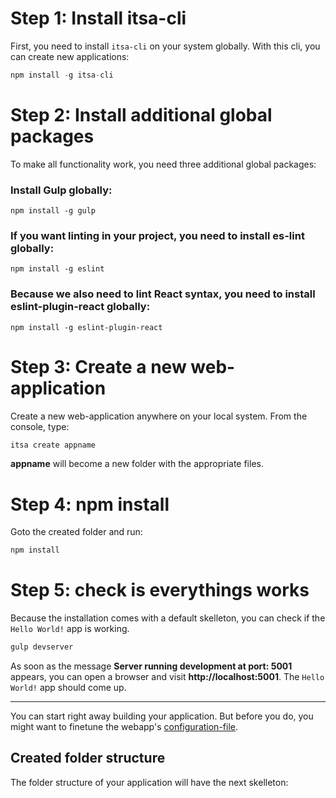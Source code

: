 # Step 1: Install itsa-cli

First, you need to install `itsa-cli` on your system globally. With this cli, you can create new applications:

```js
npm install -g itsa-cli
```

# Step 2: Install additional global packages

To make all functionality work, you need three additional global packages:

### Install Gulp globally:

```
npm install -g gulp
```

### If you want linting in your project, you need to install es-lint globally:

```
npm install -g eslint
```

### Because we also need to lint React syntax, you need to install eslint-plugin-react globally:

```
npm install -g eslint-plugin-react
```


# Step 3: Create a new web-application

Create a new web-application anywhere on your local system. From the console, type:

```js
itsa create appname
```

**appname** will become a new folder with the appropriate files.

# Step 4: npm install

Goto the created folder and run:

```js
npm install
```

# Step 5: check is everythings works

Because the installation comes with a default skelleton, you can check if the `Hello World!` app is working.

```js
gulp devserver
```
As soon as the message **Server running development at port: 5001** appears, you can open a browser and visit **http://localhost:5001**. The `Hello World!` app should come up.


--------------

You can start right away building your application. But before you do, you might want to finetune the webapp's [configuration-file](/configuration).

## Created folder structure

The folder structure of your application will have the next skelleton: